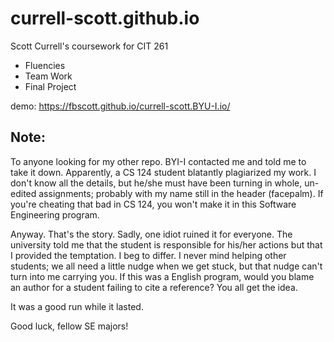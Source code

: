 # currell-scott.github.io

Scott Currell's coursework for CIT 261

* Fluencies
* Team Work
* Final Project

demo: https://fbscott.github.io/currell-scott.BYU-I.io/

## Note:

To anyone looking for my other repo. BYI-I contacted me and told me to take it down. Apparently, a CS 124 student blatantly plagiarized my work. I don't know all the details, but he/she must have been turning in whole, un-edited assignments; probably with my name still in the header (facepalm). If you're cheating that bad in CS 124, you won't make it in this Software Engineering program.

Anyway. That's the story. Sadly, one idiot ruined it for everyone. The university told me that the student is responsible for his/her actions but that I provided the temptation. I beg to differ. I never mind helping other students; we all need a little nudge when we get stuck, but that nudge can't turn into me carrying you. If this was a English program, would you blame an author for a student failing to cite a reference? You all get the idea.

It was a good run while it lasted.

Good luck, fellow SE majors!
